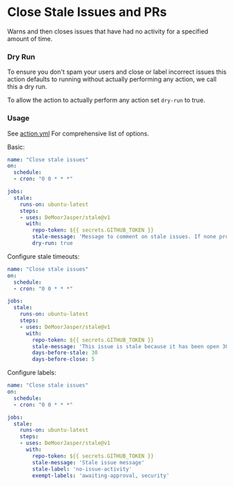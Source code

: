 # Close Stale Issues and PRs

Warns and then closes issues that have had no activity for a  specified amount of time.

### Dry Run

To ensure you don't spam your users and close or label incorrect issues this action defaults to running without actually performing any action, we call this a dry run.

To allow the action to actually perform any action set `dry-run` to true.

### Usage

See [action.yml](./action.yml) For comprehensive list of options.
 
Basic:

```yaml
name: "Close stale issues"
on:
  schedule:
  - cron: "0 0 * * *"

jobs:
  stale:
    runs-on: ubuntu-latest
    steps:
    - uses: DeMoorJasper/stale@v1
      with:
        repo-token: ${{ secrets.GITHUB_TOKEN }}
        stale-message: 'Message to comment on stale issues. If none provided, will not mark issues stale'
        dry-run: true
```
 
Configure stale timeouts:

```yaml
name: "Close stale issues"
on:
  schedule:
  - cron: "0 0 * * *"

jobs:
  stale:
    runs-on: ubuntu-latest
    steps:
    - uses: DeMoorJasper/stale@v1
      with:
        repo-token: ${{ secrets.GITHUB_TOKEN }}
        stale-message: 'This issue is stale because it has been open 30 days with no activity. Remove stale label or comment or this will be closed in 5 days'
        days-before-stale: 30
        days-before-close: 5
```
 
Configure labels:

```yaml
name: "Close stale issues"
on:
  schedule:
  - cron: "0 0 * * *"

jobs:
  stale:
    runs-on: ubuntu-latest
    steps:
    - uses: DeMoorJasper/stale@v1
      with:
        repo-token: ${{ secrets.GITHUB_TOKEN }}
        stale-message: 'Stale issue message'
        stale-label: 'no-issue-activity'
        exempt-labels: 'awaiting-approval, security'
```
